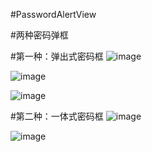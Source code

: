 #PasswordAlertView
                                                                                               
#两种密码弹框                         

#第一种：弹出式密码框
![image](https://github.com/Luoxusheng2016/POPPassword/blob/master/Password1.png)

![image](https://github.com/Luoxusheng2016/POPPassword/blob/master/img1.png)

![image](https://github.com/Luoxusheng2016/POPPassword/blob/master/img2.png)





#第二种：一体式密码框
![image](https://github.com/Luoxusheng2016/POPPassword/blob/master/Password2.png)

![image](https://github.com/Luoxusheng2016/POPPassword/blob/master/img3.png)


